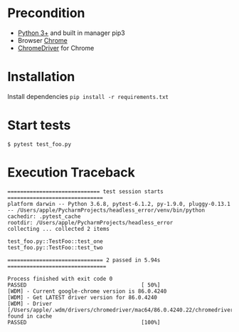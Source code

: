 # Precondition

* [Python 3+](https://www.python.org/) and built in manager pip3
* Browser [Chrome](https://www.google.com/chrome/)
* [ChromeDriver](https://chromedriver.storage.googleapis.com/index.html) for Chrome


# Installation

Install dependencies `pip install -r requirements.txt`

# Start tests

```
$ pytest test_foo.py
```

# Execution Traceback
```
============================= test session starts ==============================
platform darwin -- Python 3.6.8, pytest-6.1.2, py-1.9.0, pluggy-0.13.1 -- /Users/apple/PycharmProjects/headless_error/venv/bin/python
cachedir: .pytest_cache
rootdir: /Users/apple/PycharmProjects/headless_error
collecting ... collected 2 items

test_foo.py::TestFoo::test_one 
test_foo.py::TestFoo::test_two 

============================== 2 passed in 5.94s ===============================

Process finished with exit code 0
PASSED                                    [ 50%] 
[WDM] - Current google-chrome version is 86.0.4240
[WDM] - Get LATEST driver version for 86.0.4240
[WDM] - Driver [/Users/apple/.wdm/drivers/chromedriver/mac64/86.0.4240.22/chromedriver] found in cache
PASSED                                    [100%]
```